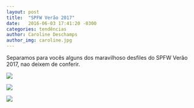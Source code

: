 ```yaml
---
layout: post
title:  "SPFW Verão 2017"
date:   2016-06-03 17:41:20 -0300
categories: tendências
author: Caroline Deschamps
author_img: caroline.jpg
---
```


Separamos para vocês alguns dos maravilhoso desfiles do SPFW Verão 2017, nao deixem de conferir.

![](http://www.alessandrostein.com/blog-fashion-hug/images/posts/carol1.png)

![](http://www.alessandrostein.com/blog-fashion-hug/images/posts/2.jpg)

![](http://www.alessandrostein.com/blog-fashion-hug/images/posts/3.jpg)


